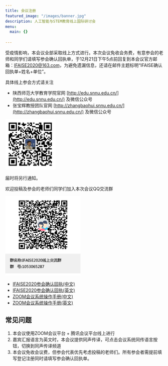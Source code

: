```yaml
---
title: 会议注册
featured_image: "/images/banner.jpg"
description: 人工智能与STEM教育线上国际研讨会
menu:
  main: {}

---
```

受疫情影响，本会议全部采取线上方式进行。本次会议免收会务费，有意参会的老师和同学们请填写参会确认回执单，于12月21日下午5点前回复到本会议官方邮箱：IFAISE2020@163.com，为避免遗漏信息，还请在邮件主题标明“IFAISE确认回执单+姓名+单位”。

具体线上参会方式请关注

* 陕西师范大学教育学院官网 [http://edu.snnu.edu.cn/](http://edu.snnu.edu.cn/) 及微信公众号
* 张宝辉教授团队官网 [http://zhangbaohui.snnu.edu.cn/](http://zhangbaohui.snnu.edu.cn/) 及微信公众号

<img src="/images/wechat-zbh.png" style="width: 10rem" />

届时将另行通知。

欢迎投稿及参会的老师们同学们加入本次会议QQ交流群

<img src="/images/qq-group-zh.png" style="width: 15rem" />

* [IFAISE2020参会确认回执(中文)](attachments/IFAISE2020_Registration_Form_for_Participants_Chinese.docx)
* [IFAISE2020参会确认回执(英文)](attachments/IFAISE2020_Registration_Form_for_Participants_English.docx)
* [ZOOM会议系统操作手册(中文)](attachments/User_manual_for_ZOOM_Chinese.pdf)
* [ZOOM会议系统操作手册(英文)](attachments/User_manual_for_ZOOM_English.pdf)

## 常见问题

1. 本会议使用ZOOM会议平台 + 腾讯会议平台线上进行
2. 嘉宾汇报语言为英文时，本会议提供同声传译，可点击会议系统同传语言按钮，切换到同声传译频道
3. 本会议免收会议费，但参会代表优先考虑投稿的老师们。所有参会者需提前填写登记注册同时请填写参会确认回执单。
